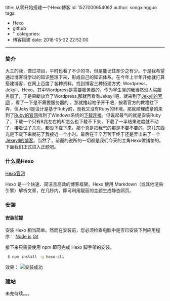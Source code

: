 title: 从零开始搭建一个Hexo博客
id: 1527000654062
author: songxingguo
tags:
  - Hexo
  - github
  - ''
categories:
  - 博客搭建
date: 2018-05-22 22:52:00
---
### 简介

 大三的我，做过项目，平时也看了不少的书，但是能记住却少之有少。于是我希望通过博客将学过的知识整理下来，形成自己的知识体系。在今年上半年开始就打算搭建博客，在网上百度了各种资料，找到博客三种搭建方式: Wordpress、Jekyll、Hexo。其中Wordpress是需要服务器的，作为学生党的我当然没人买服务器了，于是果断放弃了Wordpress,那就再看看Jekeyll吧，就来到了[Jekyll的官网](https://www.jekyll.com.cn) ，看了一下是不需要服务器的 ，那就撸起袖子开干吧，按着官方的教程往下弄，但Jekyll是设计是基于Ruby的，而我又没有Ruby的环境，那就顺理成章的来到了[Ruby的官网](http://www.ruby-lang.org/en/downloads/)找到了Windows系统的[下载连接](https://rubyinstaller.org/downloads)。但说起最气的就是安装Ruby了，下载一个只有8兆左右的却怎么也下载不下来，下载了一半结果进度就不动了，接着试了几次，都没下载下来。那个真是把我气的那是不要不要的。这儿东西光是下载下来就花了我接近一个小时。最后在千辛万苦下终于还是弄出来了一个[Jekeyll的博客](http://blog.songxingguo.com)。当然了，前面的说所的一切都是我们今天的主角Hexo做铺垫的。下面我们正式进入正题吧。
 
<!-- more -->
 
### 什么是Hexo

[Hexo官网](https://hexo.io/zh-cn/docs/)

Hexo 是一个快速、简洁且高效的博客框架。Hexo 使用 Markdown（或其他渲染引擎）解析文章，在几秒内，即可利用靓丽的主题生成静态网页。

### 安装

#### 安装前提
安装 Hexo 相当简单。然而在安装前，您必须检查电脑中是否已安装下列应用程序：
[Node.js](https://nodejs.org/en/)
[Git](https://git-scm.com/)

接下来只需要使用 npm 即可完成 Hexo 脚手架的安装。
```bash
 $ npm install -g hexo-cli
```
效果：
![安装成功](http://p9myzkds7.bkt.clouddn.com/pasted-0.png)

### 建站




未完待续。。。